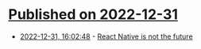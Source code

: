 # [Published on 2022-12-31](index.md)

* [2022-12-31, 16:02:48](https://news.ycombinator.com/item?id=34197613) - [React Native is not the future](https://blog.standardnotes.com/40921/no-react-native-is-not-the-future)
